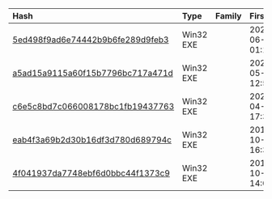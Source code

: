 |Hash|Type|Family|First_Seen|Name|
|:--|:--|:--|:--|:--|
|[5ed498f9ad6e74442b9b6fe289d9feb3](https://www.virustotal.com/gui/file/5ed498f9ad6e74442b9b6fe289d9feb3)|Win32 EXE||2020-06-01 01:11:54|Application.exe|
|[a5ad15a9115a60f15b7796bc717a471d](https://www.virustotal.com/gui/file/a5ad15a9115a60f15b7796bc717a471d)|Win32 EXE||2020-05-31 12:59:09|Application.exe|
|[c6e5c8bd7c066008178bc1fb19437763](https://www.virustotal.com/gui/file/c6e5c8bd7c066008178bc1fb19437763)|Win32 EXE||2020-04-25 17:31:24|Application.exe|
|[eab4f3a69b2d30b16df3d780d689794c](https://www.virustotal.com/gui/file/eab4f3a69b2d30b16df3d780d689794c)|Win32 EXE||2019-10-03 16:33:29|Application.exe|
|[4f041937da7748ebf6d0bbc44f1373c9](https://www.virustotal.com/gui/file/4f041937da7748ebf6d0bbc44f1373c9)|Win32 EXE||2019-10-02 14:09:39|Application.exe|
